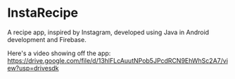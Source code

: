 # InstaRecipe
A recipe app, inspired by Instagram, developed using Java in Android development and Firebase.

Here's a video showing off the app:
https://drive.google.com/file/d/13hlFLcAuutNPob5JPcdRCN9EhWhSc2A7/view?usp=drivesdk
